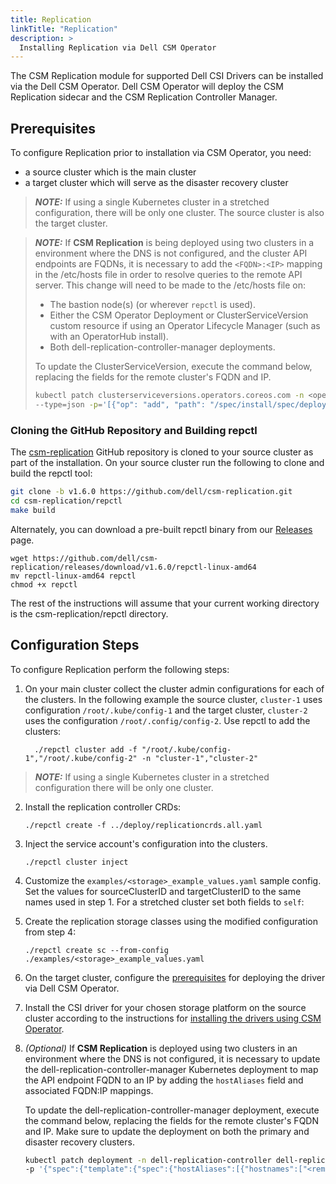 ```yaml
---
title: Replication
linkTitle: "Replication"
description: >
  Installing Replication via Dell CSM Operator
---
```


The CSM Replication module for supported Dell CSI Drivers can be installed via the Dell CSM Operator. Dell CSM Operator will deploy the CSM Replication sidecar and the CSM Replication Controller Manager.

## Prerequisites
To configure Replication prior to installation via CSM Operator, you need:

- a source cluster which is the main cluster
- a target cluster which will serve as the disaster recovery cluster
> **_NOTE:_**  If using a single Kubernetes cluster in a stretched configuration, there will be only one cluster. The source cluster is also the target cluster.

> **_NOTE:_** If **CSM Replication** is being deployed using two clusters in a environment where the DNS is not configured, and the cluster API endpoints are
> FQDNs, it is necessary to add the `<FQDN>:<IP>` mapping in the /etc/hosts file in order to resolve queries to the remote API server.
> This change will need to be made to the /etc/hosts file on:
> - The bastion node(s) (or wherever `repctl` is used).
> - Either the CSM Operator Deployment or ClusterServiceVersion custom resource if using an Operator Lifecycle Manager (such as with an OperatorHub install).
> - Both dell-replication-controller-manager deployments.
> 
> To update the ClusterServiceVersion, execute the command below, replacing the fields for the remote cluster's FQDN and IP.
> ```bash 
> kubectl patch clusterserviceversions.operators.coreos.com -n <operator-namespace> dell-csm-operator-certified.v1.3.0 \
> --type=json -p='[{"op": "add", "path": "/spec/install/spec/deployments/0/spec/template/spec/hostAliases", "value": [{"ip":"<remote-cluster-ip>","hostnames":["<remote-FQDN>"]}]}]'
> ```

### Cloning the GitHub Repository and Building repctl
The [csm-replication](https://github.com/dell/csm-replication.git) GitHub repository is cloned to your source cluster as part of the installation. On your source cluster run the following to clone and build the repctl tool:

```bash
git clone -b v1.6.0 https://github.com/dell/csm-replication.git
cd csm-replication/repctl
make build
```

Alternately, you can download a pre-built repctl binary from our [Releases](https://github.com/dell/csm-replication/releases) page.
```shell
wget https://github.com/dell/csm-replication/releases/download/v1.6.0/repctl-linux-amd64
mv repctl-linux-amd64 repctl
chmod +x repctl
```

The rest of the instructions will assume that your current working directory is the csm-replication/repctl directory.
## Configuration Steps
To configure Replication perform the following steps:

1. On your main cluster collect the cluster admin configurations for each of the clusters. In the following example the source cluster, `cluster-1` uses configuration `/root/.kube/config-1` and the target cluster, `cluster-2` uses the configuration `/root/.config/config-2`. Use repctl to add the clusters:
    ```shell
      ./repctl cluster add -f "/root/.kube/config-1","/root/.kube/config-2" -n "cluster-1","cluster-2"
    ```
  > **_NOTE:_**  If using a single Kubernetes cluster in a stretched configuration there will be only one cluster.
2. Install the replication controller CRDs:
    ```shell
    ./repctl create -f ../deploy/replicationcrds.all.yaml
    ```
3. Inject the service account's configuration into the clusters.
    ```shell
    ./repctl cluster inject
    ```
4. Customize the `examples/<storage>_example_values.yaml` sample config. Set the values for sourceClusterID and targetClusterID to the same names used in step 1. For a stretched cluster set both fields to `self`:

5. Create the replication storage classes using the modified configuration from step 4:
    ```shell
    ./repctl create sc --from-config ./examples/<storage>_example_values.yaml
    ```
6. On the target cluster, configure the [prerequisites](../../../csmoperator/drivers/#pre-requisites-for-installation-of-the-csi-drivers) for deploying the driver via Dell CSM Operator.

7. Install the CSI driver for your chosen storage platform on the source cluster according to the instructions for [installing the drivers using CSM Operator](../../../csmoperator/drivers/#installing-csi-driver-via-operator).

8. _(Optional)_ If **CSM Replication** is deployed using two clusters in an environment where the DNS is not configured, it is necessary to update the dell-replication-controller-manager Kubernetes deployment to map the API endpoint FQDN to an IP by adding the `hostAliases` field and associated FQDN:IP mappings.

    To update the dell-replication-controller-manager deployment, execute the command below, replacing the fields for the remote cluster's FQDN and IP. Make sure to update the deployment on both the primary and disaster recovery clusters.
    ```bash
    kubectl patch deployment -n dell-replication-controller dell-replication-controller-manager \
    -p '{"spec":{"template":{"spec":{"hostAliases":[{"hostnames":["<remote-FQDN>"],"ip":"<remote-IP>"}]}}}}'
    ```
